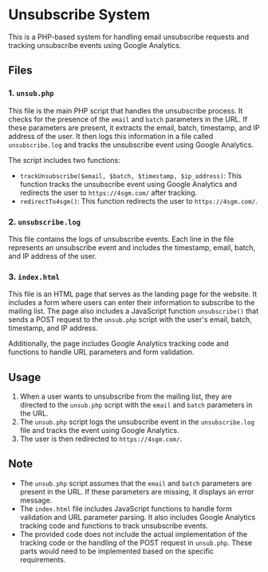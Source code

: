 # Unsubscribe System

This is a PHP-based system for handling email unsubscribe requests and tracking unsubscribe events using Google Analytics.

## Files

### 1. `unsub.php`

This file is the main PHP script that handles the unsubscribe process. It checks for the presence of the `email` and `batch` parameters in the URL. If these parameters are present, it extracts the email, batch, timestamp, and IP address of the user. It then logs this information in a file called `unsubscribe.log` and tracks the unsubscribe event using Google Analytics.

The script includes two functions:

- `trackUnsubscribe($email, $batch, $timestamp, $ip_address)`: This function tracks the unsubscribe event using Google Analytics and redirects the user to `https://4sgm.com/` after tracking.
- `redirectTo4sgm()`: This function redirects the user to `https://4sgm.com/`.

### 2. `unsubscribe.log`

This file contains the logs of unsubscribe events. Each line in the file represents an unsubscribe event and includes the timestamp, email, batch, and IP address of the user.

### 3. `index.html`

This file is an HTML page that serves as the landing page for the website. It includes a form where users can enter their information to subscribe to the mailing list. The page also includes a JavaScript function `unsubscribe()` that sends a POST request to the `unsub.php` script with the user's email, batch, timestamp, and IP address.

Additionally, the page includes Google Analytics tracking code and functions to handle URL parameters and form validation.

## Usage

1. When a user wants to unsubscribe from the mailing list, they are directed to the `unsub.php` script with the `email` and `batch` parameters in the URL.
2. The `unsub.php` script logs the unsubscribe event in the `unsubscribe.log` file and tracks the event using Google Analytics.
3. The user is then redirected to `https://4sgm.com/`.

## Note

- The `unsub.php` script assumes that the `email` and `batch` parameters are present in the URL. If these parameters are missing, it displays an error message.
- The `index.html` file includes JavaScript functions to handle form validation and URL parameter parsing. It also includes Google Analytics tracking code and functions to track unsubscribe events.
- The provided code does not include the actual implementation of the tracking code or the handling of the POST request in `unsub.php`. These parts would need to be implemented based on the specific requirements.
